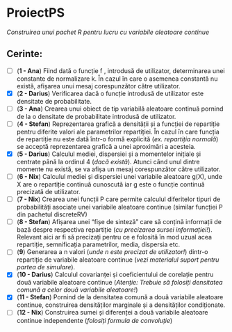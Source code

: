 # ProiectPS
*Construirea unui pachet R pentru lucru cu variabile aleatoare continue*

## Cerinte:
- [ ] (**1 - Ana**) Fiind dată o funcție f , introdusă de utilizator, determinarea unei constante de normalizare k. Ȋn cazul ȋn care o asemenea constantă nu există, afișarea unui mesaj corespunzător către utilizator.
- [x] (**2 - Darius**) Verificarea dacă o funcție introdusă de utilizator este densitate de probabilitate.
- [ ] (**3 - Ana**) Crearea unui obiect de tip variabilă aleatoare continuă pornind de la o densitate de probabilitate introdusă de utilizator.
- [ ] (**4 - Stefan**) Reprezentarea grafică a densității și a funcției de repartiție pentru diferite valori ale parametrilor repartiției. Ȋn cazul ȋn care funcția de repartiție nu este dată ȋntr-o formă explicită (*ex. repartiția normală*) se acceptă reprezentarea grafică a unei aproximări a acesteia.
- [x] (**5 - Darius**) Calculul mediei, dispersiei și a momentelor inițiale și centrate pȃnă la ordinul 4 (*dacă există*). Atunci cȃnd unul dintre momente nu există, se va afișa un mesaj corespunzător către utilizator.
- [ ] (**6 - Nix**) Calculul mediei și dispersiei unei variabile aleatoare g(X), unde X are o repartiție continuă cunoscută iar g este o funcție continuă precizată de utilizator.
- [ ] (**7 - Nix**) Crearea unei funcții P care permite calculul diferitelor tipuri de probabilități asociate unei variabile aleatoare continue (similar funcției P din pachetul discreteRV)
- [ ] (**8 - Stefan**) Afișarea unei “fișe de sinteză” care să conțină informații de bază despre respectiva repartiție (*cu precizarea sursei informației!*). Relevant aici ar fi să precizați pentru ce e folosită ȋn mod uzual acea repartiție, semnificația parametrilor, media, dispersia etc.
- [ ] (**9**) Generarea a n valori (*unde n este precizat de utilizator!*) dintr-o repartiție de variabile aleatoare continue (*vezi materialul suport pentru partea de simulare*).
- [x] (**10 - Darius**) Calculul covarianței și coeficientului de corelație pentru două variabile aleatoare continue (*Atenție: Trebuie să folosiți densitatea comună a celor două variabile aleatoare!*)
- [x] (**11 - Stefan**) Pornind de la densitatea comună a două variabile aleatoare continue, construirea densităților marginale și a densităților condiționate.
- [ ] (**12 - Nix**) Construirea sumei și diferenței a două variabile aleatoare continue independente (*folosiți formula de convoluție*)
